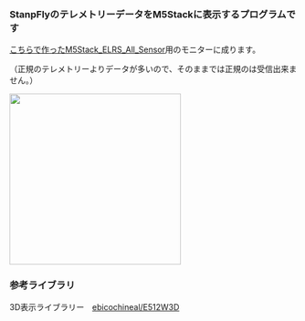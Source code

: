 ### StanpFlyのテレメトリーデータをM5Stackに表示するプログラムです

[こちらで作ったM5Stack_ELRS_All_Sensor](https://github.com/kobatan/M5StampFly_ELRS_All_Sensor)用のモニターに成ります。

（正規のテレメトリーよりデータが多いので、そのままでは正規のは受信出来ません。）

<img width=300 src="https://github.com/user-attachments/assets/a9c3d1cb-2070-46ec-a672-85f73d0ca519">


### 参考ライブラリ
3D表示ライブラリー　[ebicochineal/E512W3D](https://github.com/ebicochineal/E512W3D)


